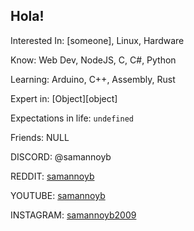 ## Hola!

Interested In: [someone], Linux, Hardware

Know: Web Dev, NodeJS, C, C#, Python

Learning: Arduino, C++, Assembly, Rust

Expert in: [Object][object]

Expectations in life: ``` undefined ```

Friends: NULL

DISCORD: @samannoyb

REDDIT: [samannoyb](https://www.reddit.com/user/SamannoyB/)

YOUTUBE: [samannoyb](https://www.youtube.com/@samannoyb)

INSTAGRAM: [samannoyb2009](https://www.instagram.com/samannoyb2009/)





